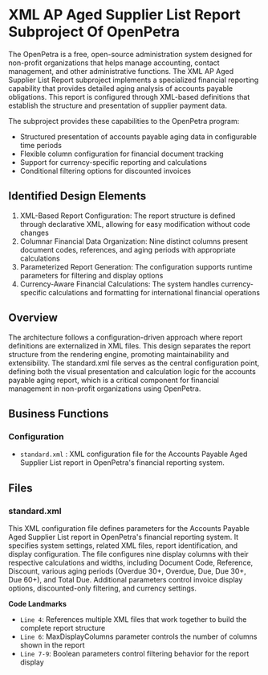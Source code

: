 # XML AP Aged Supplier List Report Subproject Of OpenPetra

The OpenPetra is a free, open-source administration system designed for non-profit organizations that helps manage accounting, contact management, and other administrative functions. The XML AP Aged Supplier List Report subproject implements a specialized financial reporting capability that provides detailed aging analysis of accounts payable obligations. This report is configured through XML-based definitions that establish the structure and presentation of supplier payment data.

The subproject provides these capabilities to the OpenPetra program:

- Structured presentation of accounts payable aging data in configurable time periods
- Flexible column configuration for financial document tracking
- Support for currency-specific reporting and calculations
- Conditional filtering options for discounted invoices

## Identified Design Elements

1. XML-Based Report Configuration: The report structure is defined through declarative XML, allowing for easy modification without code changes
2. Columnar Financial Data Organization: Nine distinct columns present document codes, references, and aging periods with appropriate calculations
3. Parameterized Report Generation: The configuration supports runtime parameters for filtering and display options
4. Currency-Aware Financial Calculations: The system handles currency-specific calculations and formatting for international financial operations

## Overview
The architecture follows a configuration-driven approach where report definitions are externalized in XML files. This design separates the report structure from the rendering engine, promoting maintainability and extensibility. The standard.xml file serves as the central configuration point, defining both the visual presentation and calculation logic for the accounts payable aging report, which is a critical component for financial management in non-profit organizations using OpenPetra.

## Business Functions

### Configuration
- `standard.xml` : XML configuration file for the Accounts Payable Aged Supplier List report in OpenPetra's financial reporting system.

## Files
### standard.xml

This XML configuration file defines parameters for the Accounts Payable Aged Supplier List report in OpenPetra's financial reporting system. It specifies system settings, related XML files, report identification, and display configuration. The file configures nine display columns with their respective calculations and widths, including Document Code, Reference, Discount, various aging periods (Overdue 30+, Overdue, Due, Due 30+, Due 60+), and Total Due. Additional parameters control invoice display options, discounted-only filtering, and currency settings.

 **Code Landmarks**
- `Line 4`: References multiple XML files that work together to build the complete report structure
- `Line 6`: MaxDisplayColumns parameter controls the number of columns shown in the report
- `Line 7-9`: Boolean parameters control filtering behavior for the report display

[Generated by the Sage AI expert workbench: 2025-03-30 02:22:57  https://sage-tech.ai/workbench]: #